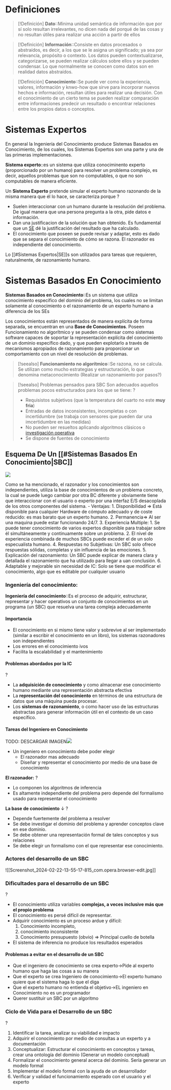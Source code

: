 # Definiciones

>[!Definición] 
>**Dato**::Mínima unidad semántica de información que por sí solo resultan irrelevantes, no dicen nada del porqué de las cosas y no resultan útiles para realizar una acción a partir de ellos

>[!Definición] 
> **Información**::Consiste en datos procesados o abstraídos, es decir, a los que se le asigna un significado; ya sea por relevancia, propósito o contexto. Los datos pueden contextualizarse, categorizarse, se pueden realizar cálculos sobre ellos y se pueden condensar. Lo que normalmente se conocen como datos son en realidad datos abstraídos.

>[!Definición]
>**Conocimiento**::Se puede ver como la experiencia, valores, información y knwo-how que sirve para incorporar nuevos hechos e información, resultan útiles para realizar una decisión. Con el conocimiento de un cierto tema se pueden realizar comparación entre informaciones predecir un resultado o encontrar relaciones entre los propios datos o conceptos. 
> 
# Sistemas Expertos

 En general la Ingeniería del Conocimiento produce Sistemas Basados en Conocimiento, de los cuales, los Sistemas Expertos son una parte y una de las primeras implementaciones.
 
**Sistema experto**::es un sistema que utiliza conociminento experto (proporcionado por un humano) para resolver un problema complejo, es decir, aquellos problemas que son no computables, o que no son computables de manera eficiente. <!--SR:!2024-03-19,1,230-->

Un **Sistema Experto** pretende simular el experto humano razonando de la misma manera que él lo hace, se caracteriza porque
?
-  Suelen interaccionar con un humano durante la resolución del problema. De igual manera que una persona pregunta a la otra, pide datos e información.
- Dan una justificacion de la solución que han obtenido. Es fundamental que un [SE](../../../SE.md) dé la justificación del resultado que ha calculado.
- El conocimiento que poseen se puede revisar y adaptar, esto es dado que se separa el conocimiento de cómo se razona. El razonador es independiente del conocimiento. <!--SR:!2024-03-19,1,230-->

Lo [[#Sistemas Expertos|SE]]s son utilizados para tareas que requieren, naturalmente, de razonamiento humano.


# Sistemas Basados En Conocimiento

**Sistemas Basados en Conocimiento**::Es un sistema que utiliza conocimiento específico del dominio del problema, los cuales no se limitan solamente al conocimiento o el razonamiento de un experto humano a diferencia de los SEs 

Los conocimientos están representados de manera explícita de forma separada, se encuentran en una **Base de Conocimientos**. Poseen Funcionamiento no algorítmico y se pueden condensar como sistemas software capaces de soportar la representación explícita del conocimiento de un dominio específico dado, y que pueden explotarlo a través de mecanismos apropiados de razonamiento para proporcionar un comportamiento con un nivel de resolución de problemas. <!--SR:!2024-03-19,1,230-->


> [!seealso]
> **Funcionamiento no algorítmico**::Se razona, no se calcula. Se utilizan como mucho estrategias y estructuración, lo que denomina metaconocimiento (Realizar un razonamiento por pasos?) <!--SR:!2024-03-20,2,240-->
> 

> [!seealso] Problemas pensados para SBC
> Son adecuados aquellos problemas pocos estructurados para los que se tiene:
> ?
> - Requisistos subjetivos (que la temperatura del cuarto no este **muy fria**)
> - Entradas de datos inconsistentes, incompletas o con incertidumbre (se trabaja con sensores que pueden dar una imcertidumbre en las medidas)
> - No pueden ser resueltos aplicando algoritmos clásicos o [investigación operativa](https://www.questionpro.com/blog/es/investigacion-operativa/)
> - Se dispone de fuentes de conocimiento
>
> <!--SR:!2024-03-19,1,230-->

## Esquema De Un [[#Sistemas Basados En Conocimiento|SBC]]
![](https://remnote-user-data.s3.amazonaws.com/CnUucdG6ZPFdo1cmA4_xZ-6_hfuxOk3G76qTjiID9kwpS9aOqjOuAz9-qJdjKxcme6P6zjeY2m8ncCo5GPoXz4sSxePxXZZqmqbevi2rkvkIkGqNdmjx2lQo4tj8wFGv.png)
 
 Como se ha mencionado, el razonador y los conocimientos son independientes, utiliza la base de conocimientos de un problema concreto, la cual se puede luego cambiar por otra BC diferente y obviamente tiene que interaccionar con el usuario o experto por una interfaz E/S desacoplada de los otros componentes del sistema.
    - Ventajas:
        1. Disponibilidad ⇒ Está disponible para cualquier Hardware de cómputo adecuado y de coste reducido: es mas barato que un experto humano.
        2. Permanencia⇒ Al ser una maquina puede estar funcionando 24/7.
        3. Experiencia Multiple:
            1. Se puede tener conocimiento de varios expertos disponible para trabajar sobre él simultáneamente y continuamente sobre un problema.
            2. El nivel de experiencia combinada de muchos SBCs puede exceder el de un solo especualista humano.
        4. Respuestas no Subjetivas: Un SBC solo ofrece respuestas sólidas, completas y sin influencia de las emociones.
        5. Explicación del razonamiento: Un SBC puede explicar de manera clara y detallada el razonamiento que ha utilizado para llegar a uan conclusión.
        6. Adaptable y mejorable sin necesidad de IC: Solo se tiene que modificar el conocimiento, algo que es editable por cualquier usuario


### Ingeniería del conocimiento:
**Ingeniería del conocimiento**::Es el proceso de adquirir, estructurar, representar y hacer operativos un conjunto de conocimientos en un programa (un SBC) que resuelva una tarea compleja adecuadamente <!--SR:!2024-03-19,1,230-->

#### Importancia 
- El conocimiento en si mismo tiene valor y sobrevive al ser implementado (similar a escribir el conocimiento en un libro), los sistemas razonadores son independientes 
- Los errores en el conocimiento ivos
- Facilita la escalabilidad y el mantenimiento

#### Problemas abordados por la IC
?
- La **adquisición de conocimiento** y como almacenar ese conocimiento humano mediante una representación abstracta efectiva
- La **representación del conocimiento** en términos de una estructura de datos que una máquina pueda procesar.
- Los **sistemas de razonamiento**, o como hacer uso de las estructuras abstractas para generar información útil en el contexto de un caso específico.

#### Tareas del Ingeniero en Conocimiento
TODO: DESCARGAR IMAGEN![](https://remnote-user-data.s3.amazonaws.com/DIewGJRjFtQ_IVy4ywmvCO73D5p8oAdk0TxaOIqb8vvFpKXe0zu-Pz8lZbHI08mcUIryIvuarhNuBTf3ND_BrojjPBGqhCck4Wlr4CPP2Vgqb7MFCwhjLr2RP9dtdzJx.png) 
- Un ingeniero en conocimiento debe poder elegir
	- El razonador mas adecuado
	- Diseñar y representar el conocimiento por medio de una base de conocimiento

**El razonador:**
?
- Lo componen los algoritmos de inferencia
- Es altamente independiente del problema pero depende del formalismo usado para representar el conocimiento <!--SR:!2024-03-19,1,230-->


**La base de conocimiento** ↓ 
?
- Depende fuertemente del problema a resolver
- Se debe investigar el dominio del problema y aprender conceptos clave en ese dominio.
- Se debe obtener una representación formal de tales conceptos y sus relaciones
- Se debe elegir un formalismo con el que representar ese conocimiento.

### Actores del desarrollo de un SBC
![[Screenshot_2024-02-22-13-55-17-815_com.opera.browser-edit.jpg]]
 

### Dificultades para el desarrollo de un SBC
?
- El conocimiento utiliza variables **complejas, a veces inclusive más que el propio problema**
- El conocimiento es persé difícil de representar.
- Adquirir conocimiento es un proceso ardue y difícil: 
	1. Conocimiento incompleto, 
	2. conocimiento inconsistente 
	3. Conocimiento presupuesto (obvio) ⇒ Principal cuello de botella
- El sistema de inferencia no produce los resultados esperados

#### Problemas a evitar en el desarrollo de un SBC
- Que el ingeniero de conocimiento se crea experto→Pide al experto humano que haga las cosas a su manera
- Que el experto se crea Ingeniero de conocimiento→El experto humano quiere que el sistema haga lo que el diga
- Que el experto humano no entienda el objetivo→EL ingeniero en Conocimiento no es un programador 
- Querer sustituir un SBC por un algoritmo

### Ciclo de Vida para el Desarrollo de un SBC
?
1. Identificar la tarea, analizar su viabilidad e impacto
2. Adquirir el conocimiento por medio de consultas a un experto y a documentación
3. Conceptualizar: Estructurar el conocimiento en conceptos y tareas, crear una ontología del dominio (Generar un modelo conceptual)
4. Formalizar el conocimiento general acerca del dominio. Sería generar un modelo formal
5. Implementar el modelo formal con la ayuda de un desarrollador
6. Verificar y validad el funcionamiento esperado con el usuario y el experto <!--SR:!2024-03-19,1,230-->
